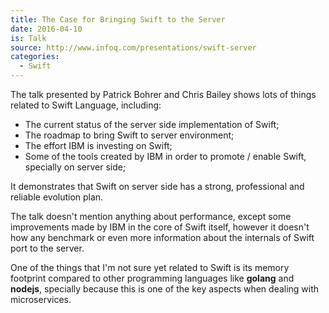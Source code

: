 ```yaml
---
title: The Case for Bringing Swift to the Server
date: 2016-04-10
is: Talk
source: http://www.infoq.com/presentations/swift-server
categories:
  - Swift
---
```


The talk presented by Patrick Bohrer and Chris Bailey shows lots of things
related to Swift Language, including:

- The current status of the server side implementation of Swift;
- The roadmap to bring Swift to server environment;
- The effort IBM is investing on Swift;
- Some of the tools created by IBM in order to promote / enable Swift, specially
  on server side;

It demonstrates that Swift on server side has a strong, professional and
reliable evolution plan.

The talk doesn't mention anything about performance, except some improvements
made by IBM in the core of Swift itself, however it doesn't how any benchmark or
even more information about the internals of Swift port to the server.

One of the things that I'm not sure yet related to Swift is its memory footprint
compared to other programming languages like **golang** and **nodejs**,
specially because this is one of the key aspects when dealing with
microservices.

